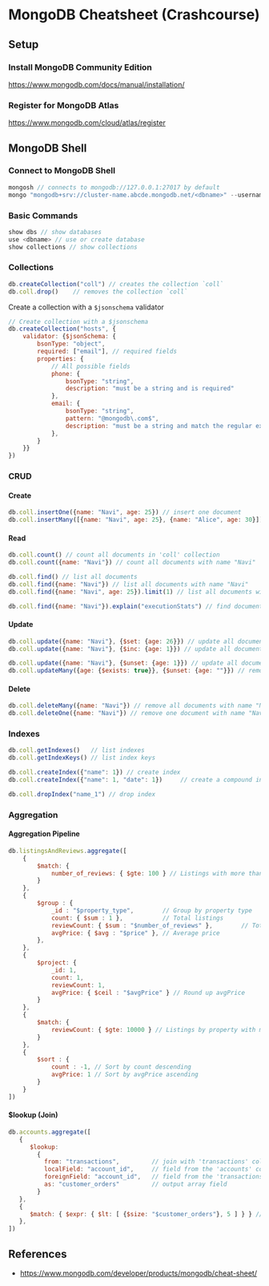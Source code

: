 # MongoDB Cheatsheet (Crashcourse)

## Setup

### Install MongoDB Community Edition
https://www.mongodb.com/docs/manual/installation/

### Register for MongoDB Atlas
https://www.mongodb.com/cloud/atlas/register

## MongoDB Shell

### Connect to MongoDB Shell
```javascript
mongosh // connects to mongodb://127.0.0.1:27017 by default
mongo "mongodb+srv://cluster-name.abcde.mongodb.net/<dbname>" --username <username> // MongoDB Atlas
```

### Basic Commands
```javascript
show dbs // show databases
use <dbname> // use or create database 
show collections // show collections
```

### Collections

```javascript
db.createCollection("coll") // creates the collection `coll`
db.coll.drop()    // removes the collection `coll`
```

Create a collection with a `$jsonschema` validator
```javascript
// Create collection with a $jsonschema
db.createCollection("hosts", {
    validator: {$jsonSchema: {
        bsonType: "object",
        required: ["email"], // required fields
        properties: {
            // All possible fields
            phone: {
                bsonType: "string",
                description: "must be a string and is required"
            },
            email: {
                bsonType: "string",
                pattern: "@mongodb\.com$",
                description: "must be a string and match the regular expression pattern"
            },
        }
    }}
})
```

### CRUD

#### Create
```javascript
db.coll.insertOne({name: "Navi", age: 25}) // insert one document
db.coll.insertMany([{name: "Navi", age: 25}, {name: "Alice", age: 30}]) // insert many documents
```

#### Read
```javascript
db.coll.count() // count all documents in 'coll' collection
db.coll.count({name: "Navi"}) // count all documents with name "Navi"

db.coll.find() // list all documents
db.coll.find({name: "Navi"}) // list all documents with name "Navi"
db.coll.find({name: "Navi", age: 25}).limit(1) // list all documents with name "Navi" and age 25, and return only one document.

db.coll.find({name: "Navi"}).explain("executionStats") // find document and show execution stats
```

#### Update
```javascript
db.coll.update({name: "Navi"}, {$set: {age: 26}}) // update all documents with name "Navi" and set age to 26
db.coll.update({name: "Navi"}, {$inc: {age: 1}}) // update all documents with name "Navi" and increment age by 1

db.coll.update({name: "Navi"}, {$unset: {age: 1}}) // update all documents with name "Navi" and set age to null
db.coll.updateMany({age: {$exists: true}}, {$unset: {age: ""}}) // remove age field from all documents with age field

```

#### Delete
```javascript
db.coll.deleteMany({name: "Navi"}) // remove all documents with name "Navi"
db.coll.deleteOne({name: "Navi"}) // remove one document with name "Navi"
```


### Indexes

```javascript
db.coll.getIndexes()   // list indexes
db.coll.getIndexKeys() // list index keys

db.coll.createIndex({"name": 1}) // create index
db.coll.createIndex({"name": 1, "date": 1})     // create a compound index

db.coll.dropIndex("name_1") // drop index
```

### Aggregation

#### Aggregation Pipeline

```javascript
db.listingsAndReviews.aggregate([
    {
        $match: {
            number_of_reviews: { $gte: 100 } // Listings with more than 100 reviews
        } 
    },
    {
        $group : {
            _id : "$property_type",        // Group by property type
            count: { $sum : 1 },           // Total listings
            reviewCount: { $sum : "$number_of_reviews" },        // Total reviews
            avgPrice: { $avg : "$price" }, // Average price
        },
    },
    {
        $project: {
            _id: 1,
            count: 1,
            reviewCount: 1,
            avgPrice: { $ceil : "$avgPrice" } // Round up avgPrice
        }
    },
    {
        $match: {
            reviewCount: { $gte: 10000 } // Listings by property with more than 10000 total reviews
        } 
    },
    {
        $sort : { 
            count : -1, // Sort by count descending
            avgPrice: 1 // Sort by avgPrice ascending
        }
    }
])
```

#### $lookup (Join)

```javascript
db.accounts.aggregate([
   {
      $lookup:
        {
          from: "transactions",         // join with 'transactions' collection
          localField: "account_id",     // field from the 'accounts' collection
          foreignField: "account_id",   // field from the 'transactions' collection
          as: "customer_orders"         // output array field
        }
   },
   {
      $match: { $expr: { $lt: [ {$size: "$customer_orders"}, 5 ] } } // filter for documents where 'customer_orders' is < 5
   },
])
```

## References
- https://www.mongodb.com/developer/products/mongodb/cheat-sheet/
